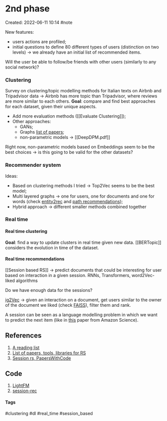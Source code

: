 # 2nd phase
Created: 2022-06-11 10:14
#note

New features:
- users actions are profiled;
- initial questions to define 80 different types of users (distinction on two levels) -> we already have an initial list of recommended items.

Will the user be able to follow/be friends with other users (similarly to any social network)?

### Clustering
Survey on clustering/topic modelling methods for Italian texts on Airbnb and Tripadvisor data -> Airbnb has more topic than Tripadvisor, where reviews are more similar to each others. **Goal**: compare and find best approaches for each dataset, given their unique aspects.

- Add more evaluation methods ([[Evaluate Clustering]]);
- Other approaches:
	- GANs;
	- Graphs [list of papers](https://github.com/wusw14/GNN-in-RS);
	- non-parametric models -> [[DeepDPM.pdf]]

Right now, non-parametric models based on Embeddings seem to be the best choices -> is this going to be valid for the other datasets?

### Recommender system
Ideas:
- Based on clustering methods I tried -> Top2Vec seems to be the best model;
- Multi layered graphs -> one for users, one for documents and one for words (check [entity2rec](https://enricopal.github.io/publications/entity2rec_Property_specific_Knowledge_Graph_Embeddings_for_Item_Recommendation.pdf) and [path recommendations](https://enricopal.github.io/publications/Knowledge_Graph_Embeddings_For_Recommender_Systems_main_contributions.pdf));
- Hybrid approach -> different smaller methods combined together

### Real time

#### Real time clustering
**Goal**: find a way to update clusters in real time given new data.
[[BERTopic]] considers the evolution in time of the dataset.

#### Real time  recommendations
[[Session based RS]] -> predict documents that could be interesting for user based on interaction in a given session.
RNNs, Transformers, word2Vec-liked algorithms

Do we have enough data for the sessions?

[ig2Vec](https://ai.facebook.com/blog/powered-by-ai-instagrams-explore-recommender-system/?utm_source=datarootlabs&utm_medium=blog) -> given an interaction on a document, get users similar to the owner of the document we liked (check [FAISS](https://engineering.fb.com/2017/03/29/data-infrastructure/faiss-a-library-for-efficient-similarity-search/?utm_source=datarootlabs&utm_medium=blog)), filter them and rank.

A session can be seen as a language modelling problem in which we want to predict the next item (like in [this](https://openreview.net/pdf?id=hFx3fY7-m9b) paper from Amazon Science).

## References
1. [A reading list](https://github.com/DeepGraphLearning/RecommenderSystems)
2. [List of papers, tools, libraries for RS](https://github.com/grahamjenson/list_of_recommender_systems)
3. [Session rs, PapersWithCode](https://paperswithcode.com/task/session-based-recommendations)

## Code
1. [LightFM](https://github.com/lyst/lightfm?utm_source=datarootlabs&utm_medium=blog)
2. [session-rec](https://github.com/rn5l/session-rec)

#### Tags
#clustering #dl #real_time #session_based
